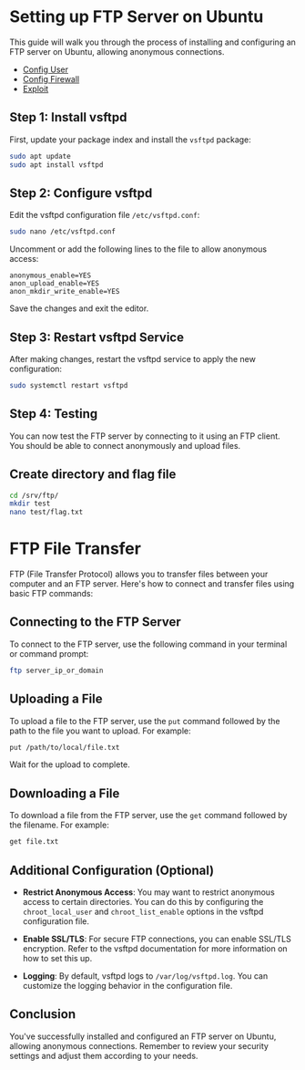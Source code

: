 # Setting up FTP Server on Ubuntu

This guide will walk you through the process of installing and configuring an FTP server on Ubuntu, allowing anonymous connections.

- [Config User](./ftp_user_config.md)
- [Config Firewall](./firewall_ftp.md)
- [Exploit](./exploit_ftp.md)

## Step 1: Install vsftpd

First, update your package index and install the `vsftpd` package:

```bash
sudo apt update
sudo apt install vsftpd
```

## Step 2: Configure vsftpd

Edit the vsftpd configuration file `/etc/vsftpd.conf`:

```bash
sudo nano /etc/vsftpd.conf
```

Uncomment or add the following lines to the file to allow anonymous access:

```
anonymous_enable=YES
anon_upload_enable=YES
anon_mkdir_write_enable=YES
```

Save the changes and exit the editor.

## Step 3: Restart vsftpd Service

After making changes, restart the vsftpd service to apply the new configuration:

```bash
sudo systemctl restart vsftpd
```

## Step 4: Testing

You can now test the FTP server by connecting to it using an FTP client. You should be able to connect anonymously and upload files.

## Create directory and flag file
```bash
cd /srv/ftp/
mkdir test
nano test/flag.txt
```

# FTP File Transfer

FTP (File Transfer Protocol) allows you to transfer files between your computer and an FTP server. Here's how to connect and transfer files using basic FTP commands:

## Connecting to the FTP Server

To connect to the FTP server, use the following command in your terminal or command prompt:

```sh
ftp server_ip_or_domain
```

## Uploading a File

To upload a file to the FTP server, use the `put` command followed by the path to the file you want to upload. For example:

```sh
put /path/to/local/file.txt
```

Wait for the upload to complete.

## Downloading a File

To download a file from the FTP server, use the `get` command followed by the filename. For example:

```sh
get file.txt
```

## Additional Configuration (Optional)

- **Restrict Anonymous Access**: You may want to restrict anonymous access to certain directories. You can do this by configuring the `chroot_local_user` and `chroot_list_enable` options in the vsftpd configuration file.

- **Enable SSL/TLS**: For secure FTP connections, you can enable SSL/TLS encryption. Refer to the vsftpd documentation for more information on how to set this up.

- **Logging**: By default, vsftpd logs to `/var/log/vsftpd.log`. You can customize the logging behavior in the configuration file.

## Conclusion

You've successfully installed and configured an FTP server on Ubuntu, allowing anonymous connections. Remember to review your security settings and adjust them according to your needs.
